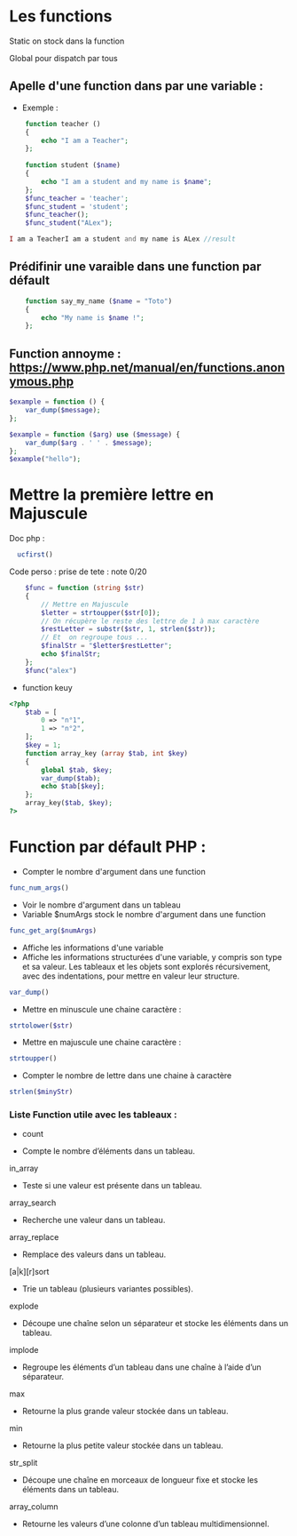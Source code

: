 Les functions 
===

Static on stock dans la function 

Global pour dispatch par tous 

## Apelle d'une function dans par une variable :

- Exemple  :

```PHP
    function teacher ()
    {
        echo "I am a Teacher";
    };
    
    function student ($name)
    {
        echo "I am a student and my name is $name";
    };
    $func_teacher = 'teacher';
    $func_student = 'student';
    $func_teacher();
    $func_student("ALex");
```

```PHP
I am a TeacherI am a student and my name is ALex //result
```
## Prédifinir une varaible dans une function par défault 

```PHP
    function say_my_name ($name = "Toto")
    {
        echo "My name is $name !";
    };
```

## Function annoyme : https://www.php.net/manual/en/functions.anonymous.php

```PHP 
$example = function () {
    var_dump($message);
};
```

```PHP
$example = function ($arg) use ($message) {
    var_dump($arg . ' ' . $message);
};
$example("hello");
```

# Mettre la première lettre en Majuscule

Doc php : 
```PHP
  ucfirst()
```

Code perso : prise de tete : note 0/20

```PHP
    $func = function (string $str)
    {
        // Mettre en Majuscule
        $letter = strtoupper($str[0]);
        // On récupère le reste des lettre de 1 à max caractère
        $restLetter = substr($str, 1, strlen($str));
        // Et  on regroupe tous ...
        $finalStr = "$letter$restLetter";
        echo $finalStr;
    };
    $func("alex")
```

 - function keuy
```PHP
<?php
    $tab = [
        0 => "n°1",
        1 => "n°2",
    ];
    $key = 1;
    function array_key (array $tab, int $key)
    {
        global $tab, $key;
        var_dump($tab);
        echo $tab[$key];
    };
    array_key($tab, $key);
?>
```

# Function par défault PHP :

- Compter le nombre d'argument dans une function 

```PHP
func_num_args()
```
- Voir le nombre d'argument dans un tableau
- Variable $numArgs stock le  nombre d'argument dans une function
```PHP
func_get_arg($numArgs)
```

-  Affiche les informations d'une variable
-  Affiche les informations structurées d'une variable, y compris son type et sa valeur. Les tableaux et les objets sont explorés récursivement, avec des indentations, pour mettre en valeur leur structure.
```PHP
var_dump()
```

- Mettre en minuscule une chaine caractère :

```PHP
strtolower($str)
```

- Mettre en majuscule une chaine caractère :
```PHP
strtoupper() 
```

- Compter le nombre de lettre dans une chaine à caractère 

```PHP
strlen($minyStr)
```



### Liste Function utile avec les tableaux :

- count

- Compte le nombre d’éléments dans un tableau.

in_array

- Teste si une valeur est présente dans un tableau.

array_search

- Recherche une valeur dans un tableau.

array_replace

- Remplace des valeurs dans un tableau.

[a|k][r]sort

- Trie un tableau (plusieurs variantes possibles).

explode

- Découpe une chaîne selon un séparateur et stocke les éléments dans un tableau.

implode

- Regroupe les éléments d’un tableau dans une chaîne à l’aide d’un séparateur.

max

- Retourne la plus grande valeur stockée dans un tableau.

min

- Retourne la plus petite valeur stockée dans un tableau.

str_split

- Découpe une chaîne en morceaux de longueur fixe et stocke les éléments dans un tableau.

array_column

- Retourne les valeurs d’une colonne d’un tableau multidimensionnel.